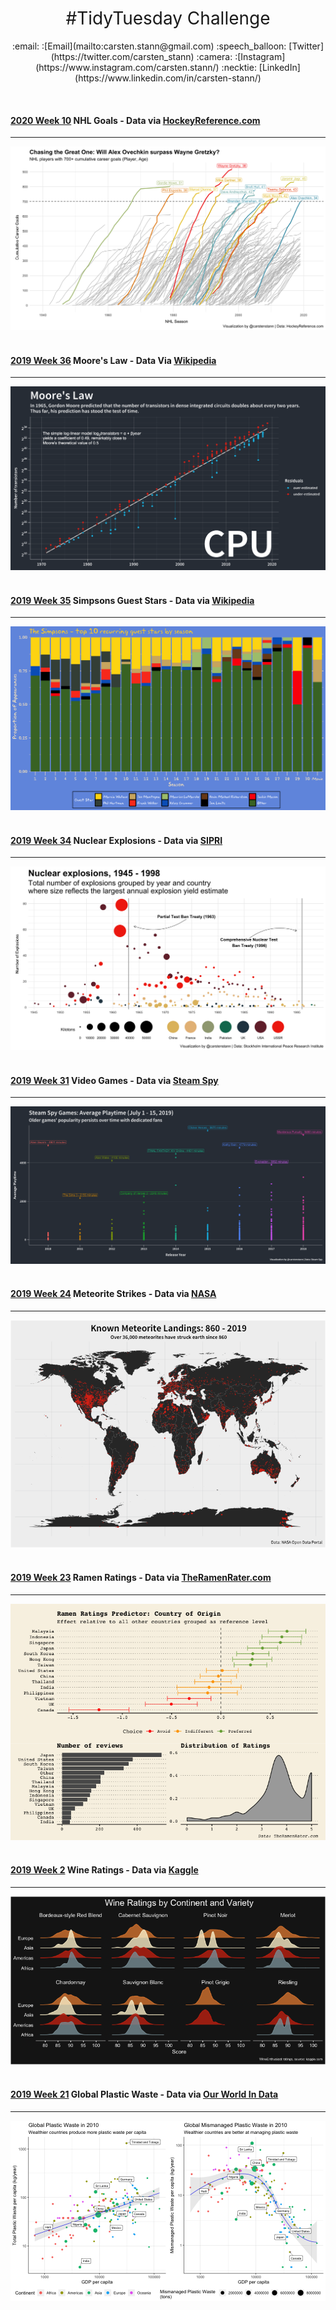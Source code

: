 <h1 style="font-weight:normal" align="center">
  #TidyTuesday Challenge
</h1>

<p align="center">
   :email: :[Email](mailto:carsten.stann@gmail.com)
   :speech_balloon: [Twitter](https://twitter.com/carsten_stann)
   :camera: :[Instagram](https://www.instagram.com/carsten.stann/)
   :necktie: [LinkedIn](https://www.linkedin.com/in/carsten-stann/)
</p>
<br/>

#### [2020 Week 10](https://github.com/rfordatascience/tidytuesday/blob/master/data/2020/2020-03-03/readme.md) NHL Goals - Data via [HockeyReference.com](https://www.hockey-reference.com/leaders/goals_career.html) 

***
<img src="README_figs/2020_10_NHL_Goals.png" />
<br/><br/>

#### [2019 Week 36](https://github.com/rfordatascience/tidytuesday/tree/master/data/2019/2019-09-03) Moore's Law - Data Via [Wikipedia](https://en.wikipedia.org/wiki/Transistor_count) 

***
<img src="README_figs/2019_36_MooresLaw.png" />
<br/><br/>

#### [2019 Week 35](https://github.com/rfordatascience/tidytuesday/tree/master/data/2019/2019-08-27) Simpsons Guest Stars - Data via [Wikipedia](https://en.wikipedia.org/wiki/List_of_The_Simpsons_guest_stars_(seasons_1%E2%80%9320))

***
<img src="README_figs/Simpsons.png" />
<br/><br/>

#### [2019 Week 34](https://github.com/rfordatascience/tidytuesday/tree/master/data/2019/2019-08-20) Nuclear Explosions - Data via [SIPRI](https://github.com/data-is-plural/nuclear-explosions/blob/master/documents/sipri-report-original.pdf)

***
<img src="README_figs/NuclearExplosions.png" />
<br/><br/>

#### [2019 Week 31](https://github.com/rfordatascience/tidytuesday/tree/master/data/2019/2019-07-30) Video Games - Data via [Steam Spy](https://steamspy.com/year/)

***
<img src="README_figs/VideoGames.png" />
<br/><br/>

#### [2019 Week 24](https://github.com/rfordatascience/tidytuesday/tree/master/data/2019/2019-06-11) Meteorite Strikes - Data via [NASA](https://data.nasa.gov/Space-Science/Meteorite-Landings/gh4g-9sfh/data)

***
<img src="README_figs/Meteorites.png" />
<br/><br/>

#### [2019 Week 23](https://github.com/rfordatascience/tidytuesday/tree/master/data/2019/2019-06-04) Ramen Ratings - Data via [TheRamenRater.com](https://www.theramenrater.com/resources-2/the-list/)

***
<img src="README_figs/RamenRatings.png" />
<br/><br/>

#### [2019 Week 2](https://github.com/rfordatascience/tidytuesday/tree/master/data/2019/2019-05-28) Wine Ratings - Data via [Kaggle](https://www.kaggle.com/zynicide/wine-reviews)

***
<img src="README_figs/WineRatings.png" />
<br/><br/>

#### [2019 Week 21](https://github.com/rfordatascience/tidytuesday/tree/master/data/2019/2019-05-21) Global Plastic Waste - Data via [Our World In Data](https://ourworldindata.org/plastic-pollution)

***
<img src="README_figs/PlasticWaste.png" />
<br/><br/>

